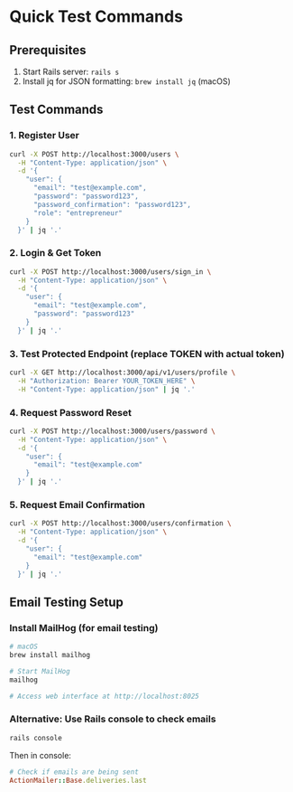 # Quick Test Commands

## Prerequisites

1. Start Rails server: `rails s`
2. Install jq for JSON formatting: `brew install jq` (macOS)

## Test Commands

### 1. Register User

```bash
curl -X POST http://localhost:3000/users \
  -H "Content-Type: application/json" \
  -d '{
    "user": {
      "email": "test@example.com",
      "password": "password123",
      "password_confirmation": "password123",
      "role": "entrepreneur"
    }
  }' | jq '.'
```

### 2. Login & Get Token

```bash
curl -X POST http://localhost:3000/users/sign_in \
  -H "Content-Type: application/json" \
  -d '{
    "user": {
      "email": "test@example.com",
      "password": "password123"
    }
  }' | jq '.'
```

### 3. Test Protected Endpoint (replace TOKEN with actual token)

```bash
curl -X GET http://localhost:3000/api/v1/users/profile \
  -H "Authorization: Bearer YOUR_TOKEN_HERE" \
  -H "Content-Type: application/json" | jq '.'
```

### 4. Request Password Reset

```bash
curl -X POST http://localhost:3000/users/password \
  -H "Content-Type: application/json" \
  -d '{
    "user": {
      "email": "test@example.com"
    }
  }' | jq '.'
```

### 5. Request Email Confirmation

```bash
curl -X POST http://localhost:3000/users/confirmation \
  -H "Content-Type: application/json" \
  -d '{
    "user": {
      "email": "test@example.com"
    }
  }' | jq '.'
```

## Email Testing Setup

### Install MailHog (for email testing)

```bash
# macOS
brew install mailhog

# Start MailHog
mailhog

# Access web interface at http://localhost:8025
```

### Alternative: Use Rails console to check emails

```bash
rails console
```

Then in console:

```ruby
# Check if emails are being sent
ActionMailer::Base.deliveries.last
```
